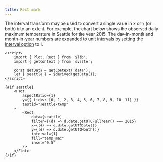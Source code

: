 ```yaml
---
title: Rect mark
---
```


The interval transform may be used to convert a single value in x or y (or both) into an extent. For example, the chart below shows the observed daily maximum temperature in Seattle for the year 2015. The day-in-month and month-in-year numbers are expanded to unit intervals by setting the [interval option](/transforms/interval) to 1.

```svelte live
<script>
    import { Plot, Rect } from '$lib';
    import { getContext } from 'svelte';

    const getData = getContext('data');
    let { seattle } = $derived(getData());
</script>

{#if seattle}
    <Plot
        aspectRatio={1}
        y={{ ticks: [0, 1, 2, 3, 4, 5, 6, 7, 8, 9, 10, 11] }}
        testid="seattle-temp"
    >
        <Rect
            data={seattle}
            filter={(d) => d.date.getUTCFullYear() === 2015}
            x={(d) => d.date.getUTCDate()}
            y={(d) => d.date.getUTCMonth()}
            interval={1}
            fill="temp_max"
            inset="0.5"
        />
    </Plot>
{/if}
```
